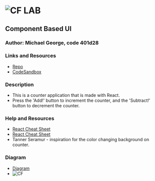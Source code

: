 ![CF](http://i.imgur.com/7v5ASc8.png) LAB
=================================================

## Component Based UI

### Author: Michael George, code 401d28

### Links and Resources
* [Repo](https://github.com/michaelageorge/Lab-21)
* [CodeSandbox](https://codesandbox.io/s/k02z304w63)

### Description
* This is a counter application that is made with React. 
* Press the 'Add!' button to increment the counter, and the 'Subtract!' button to decrement the counter.

### Help and Resources
* [React Cheat Sheet](https://devhints.io/react)
* [React Cheat Sheet](https://reactcheatsheet.com/)
* Tanner Seramur - inspiration for the color changing background on counter.

### Diagram
* [Diagram](./assets/#)
* ![CF](./assets/#) 


